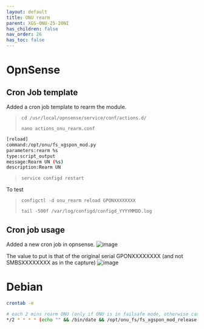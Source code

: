```yaml
---
layout: default 
title: ONU rearm
parent: XGS-ONU-25-20NI
has_children: false
nav_order: 26
has_toc: false
---
```


# OpnSense

## Cron Job template

Added a cron job template to rearm the module.
> `cd /usr/local/opnsense/service/conf/actions.d/`
>
> `nano actions_onu_rearm.conf`

```bash
[reload]
command:/opt/onu/fs_xgspon_mod.py
parameters:rearm %s
type:script_output
message:Rearm UN (%s)
description:Rearm UN
```

> `service configd restart`

To test
> `configctl -d onu_rearm reload GPONXXXXXXXX`
>
> `tail -500f /var/log/configd/configd_YYYYMMDD.log`

## Cron job usage
Added a new cron job in opnsense.
![image](https://github.com/akhamar/orange-xgs-pon/assets/32886437/61dd5c21-74fe-4b95-94a7-cad5f631aba8)

The value to put is that of the original serial GPONXXXXXXXX (and not SMBSXXXXXXXX as in the capture)
![image](https://github.com/akhamar/orange-xgs-pon/assets/32886437/2061ddff-481e-470e-872e-eef234fa24eb)


# Debian

```bash
crontab -e
```

```bash
# each 2 mins rearm ONU (only if ONU is in failsafe mode, otherwise can't access)
*/2 * * * * (echo "" && /bin/date && /opt/onu_fs/fs_xgspon_mod_release-v1.3/fs_xgspon_mod.py rearm GPONXXXXXXXX) >> /opt/onu_fs/rearm.log 2>&1
```